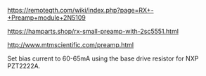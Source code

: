 https://remoteqth.com/wiki/index.php?page=RX+-+Preamp+module+2N5109

https://hamparts.shop/rx-small-preamp-with-2sc5551.html

http://www.mtmscientific.com/preamp.html

Set bias current to 60-65mA using the base drive resistor for NXP PZT2222A.

